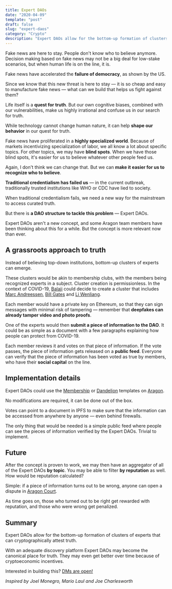 ```yaml
---
title: Expert DAOs
date: "2020-04-09"
template: "post"
draft: false
slug: "expert-daos"
category: "Crypto"
description: "Expert DAOs allow for the bottom-up formation of clusters of experts that can cryptographically attest truth"
---
```


Fake news are here to stay. People don't know who to believe anymore. Decision making based on fake news may not be a big deal for low-stake scenarios, but when human life is on the line, it is.

Fake news have accelerated the **failure of democracy**, as shown by the US.

Since we know that this new threat is here to stay — it is so cheap and easy to manufacture fake news — what can we build that helps us fight against them?

Life itself is a **quest for truth**. But our own cognitive biases, combined with our vulnerabilities, make us highly irrational and confuse us in our search for truth.

While technology cannot change human nature, it can help **shape our behavior** in our quest for truth.

Fake news have proliferated in a **highly specialized world**. Because of markets incentivizing specialization of labor, we all know a lot about specific topics. For other topics, we may have **blind spots**. When we have those blind spots, it's easier for us to believe whatever other people feed us.

Again, I don't think we can change that. But we can **make it easier for us to recognize who to believe**.

**Traditional credentialism has failed us** — in the current outbreak, traditionally trusted institutions like WHO or CDC have lied to society.

When traditional credentialism fails, we need a new way for the mainstream to access curated truth.

But there is **a DAO structure to tackle this problem** — Expert DAOs.

Expert DAOs aren't a new concept, and some Aragon team members have been thinking about this for a while. But the concept is more relevant now than ever.

## A grassroots approach to truth

Instead of believing top-down institutions, bottom-up clusters of experts can emerge.

These clusters would be akin to membership clubs, with the members being recognized experts in a subject. Cluster creation is permissionless. In the context of COVID-19, [Balaji](https://twitter.com/balajis/) could decide to create a cluster that includes [Marc Andreessen](https://en.wikipedia.org/wiki/Marc_Andreessen), [Bill Gates](https://en.wikipedia.org/wiki/Bill_Gates) and [Li Wenliang](https://en.wikipedia.org/wiki/Li_Wenliang).

Each member would have a private key on Ethereum, so that they can sign messages with minimal risk of tampering — remember that **deepfakes can already tamper video and photo proofs**.

One of the experts would then **submit a piece of information to the DAO**. It could be as simple as a document with a few paragraphs explaining how people can protect from COVID-19.

Each member reviews it and votes on that piece of information. If the vote passes, the piece of information gets released on a **public feed**. Everyone can verify that the piece of information has been voted as true by members, who have their **social capital** on the line.

## Implementation details

Expert DAOs could use the [Membership](https://help.aragon.org/article/35-explore-the-membership-organization) or [Dandelion](https://1hive.org/getting-started-with-dandelion-organizations/) templates on [Aragon](https://aragon.org).

No modifications are required, it can be done out of the box.

Votes can point to a document in IPFS to make sure that the information can be accessed from anywhere by anyone — even behind firewalls.

The only thing that would be needed is a simple public feed where people can see the pieces of information verified by the Expert DAOs. Trivial to implement.

## Future

After the concept is proven to work, we may then have an aggregator of all of the Expert DAOs **by topic**. You may be able to filter **by reputation** as well. How would be reputation calculated?

Simple: if a piece of information turns out to be wrong, anyone can open a dispute in [Aragon Court](https://aragon.org/aragon-court/).

As time goes on, those who turned out to be right get rewarded with reputation, and those who were wrong get penalized.

## Summary

Expert DAOs allow for the bottom-up formation of clusters of experts that can cryptographically attest truth.

With an adequate discovery platform Expert DAOs may become the canonical place for truth. They may even get better over time because of cryptoeconomic incentives.

Interested in building this? [DMs are open!](https://twitter.com/licuende)

*Inspired by Joel Monegro, Mario Laul and Joe Charlesworth*